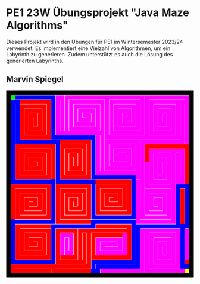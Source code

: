 # PE1 23W Übungsprojekt "Java Maze Algorithms"

Dieses Projekt wird in den Übungen für PE1 im Wintersemester 2023/24 verwendet.
Es implementiert eine Vielzahl von Algorithmen, um ein Labyrinth zu generieren.
Zudem unterstützt es auch die Lösung des generierten Labyrinths.

## Marvin Spiegel

![Beispiel Labyrinth](spiral.png)